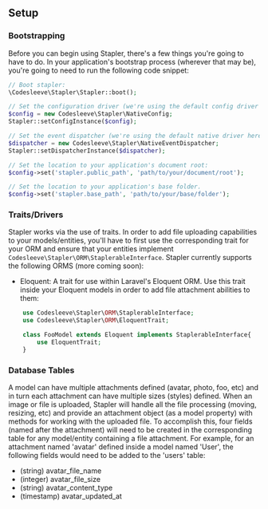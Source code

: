 ## Setup
### Bootstrapping
Before you can begin using Stapler, there's a few things you're going to have to do.  In your application's bootstrap process (wherever that may be), you're going to need to run the following code snippet:

```php
// Boot stapler:
\Codesleeve\Stapler\Stapler::boot();

// Set the configuration driver (we're using the default config driver here; if you choose to implement your own you'll need to implement Codesleeve\Stapler\Interfaces\Config):
$config = new Codesleeve\Stapler\NativeConfig;
Stapler::setConfigInstance($config);

// Set the event dispatcher (we're using the default native driver here, which is just a simple pass through. You can of course implement your own by implementing Codesleeve\Stapler\Interfaces\EventDispatcher):
$dispatcher = new Codesleeve\Stapler\NativeEventDispatcher;
Stapler::setDispatcherInstance($dispatcher);

// Set the location to your application's document root:
$config->set('stapler.public_path', 'path/to/your/document/root');

// Set the location to your application's base folder.
$config->set('stapler.base_path', 'path/to/your/base/folder');
```

### Traits/Drivers
Stapler works via the use of traits.  In order to add file uploading capabilities to your models/entities, you'll have to first use the corresponding trait for your ORM and ensure that your entities implement `Codesleeve\Stapler\ORM\StaplerableInterface`.  Stapler currently supports the following ORMS (more coming soon):
* Eloquent: A trait for use within Laravel's Eloquent ORM.  Use this trait inside your Eloquent models in order to add file attachment abilities to them:
```php
	use Codesleeve\Stapler\ORM\StaplerableInterface;
	use Codesleeve\Stapler\ORM\EloquentTrait;

	class FooModel extends Eloquent implements StaplerableInterface{
		use EloquentTrait;
	}
```

### Database Tables
A model can have multiple attachments defined (avatar, photo, foo, etc) and in turn each attachment can have multiple sizes (styles) defined.  When an image or file is uploaded, Stapler will handle all the file processing (moving, resizing, etc) and provide an attachment object (as a model property) with methods for working with the uploaded file.  To accomplish this, four fields (named after the attachment) will need to be created in the corresponding table for any model/entity containing a file attachment.  For example, for an attachment named 'avatar' defined inside a model named 'User', the following fields would need to be added to the 'users' table:

*   (string) avatar_file_name
*   (integer) avatar_file_size
*   (string) avatar_content_type
*   (timestamp) avatar_updated_at
